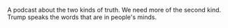 A podcast about the two kinds of truth. We need more of the second kind. Trump speaks the words that are in people's minds. 
